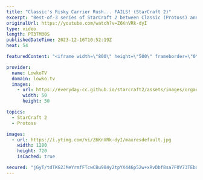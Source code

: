 ```yaml
---
title: "Classic's Risky Carrier Rush... FAILS! (StarCraft 2)"
excerpt: "Best-of-3 series of StarCraft 2 between Classic (Protoss) and SHIN (Zerg), the new username of the Korean Zerg Ragnarok. In these games, Classic is the one with the build order variety as he keeps changing it up. In the second game he decides to execute a five minute double Stargate Carrier Rush... and"
originalUrl: https://youtube.com/watch?v=Z6KnVRk-dyI
type: video
length: PT37M30S
publishedDateTime: 2023-12-16T10:52:19Z
heat: 54

featuredContent: "<iframe width=\"800\" height=\"500\" frameborder=\"0\" src=\"https://www.youtube.com/embed/Z6KnVRk-dyI\" allow=\"accelerometer; autoplay; encrypted-media; gyroscope; picture-in-picture\" allowfullscreen></iframe>"

provider:
  name: LowkoTV
  domain: lowko.tv
  images:
    - url: https://everyday-cc.github.io/starcraft2/assets/images/organizations/lowko.tv-50x50.jpg
      width: 50
      height: 50

topics:
  - StarCraft 2
  - Protoss

images:
  - url: https://i.ytimg.com/vi/Z6KnVRk-dyI/maxresdefault.jpg
    width: 1280
    height: 720
    isCached: true

secured: "jGyT/tdTKG2JMeYrmfFTcwCBu984y2tpYX446p52w+xRvDbf8sa7F0V73TEbdvp7MU8Cz6NH99URkHFFJJAZjKiJLy8bQCWQMtfsVKzfeLJL7XTebqkeB3hS9d7GQ6N62BP5zeBIWh2YiB2b918YFMIbWDBjsc6tiQ9eOK4VBzOuSiWAIm327FVwPoKZ5YDIAD3RkmckycZ6yMSlELHZKECYsFLBhKCMYHWtRzsoDKIJJDzqBdv9IOG94OqNRnhlAMtd82lK9JqVdRNml0OenrR67OAL3Q/gXF3Ilrv1g4UJINpyh09WY9sh2E1qq/fdCaVrgx9rHzGrdub4CDmd+xA+LtHihA7sO/1T/LEVFg7JUruvHh2bfrmVwd4PZmZNA3Rs8la4uz3XMMI89i+xyRlCS2YZAK9mG5pOeGcyrrA=;YoH3oAfH+qCKkG0DcXAvlg=="
---
```


